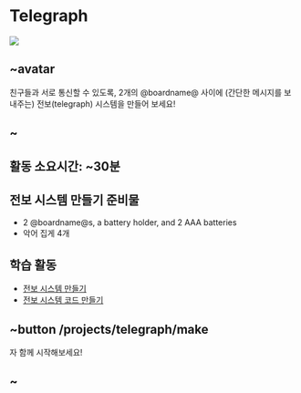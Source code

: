 # Telegraph

![](/static/mb/lessons/telegraph-0.png)

## ~avatar

친구들과 서로 통신할 수 있도록, 2개의 @boardname@ 사이에 (간단한 메시지를 보내주는) 전보(telegraph) 시스템을 만들어 보세요!

## ~

## 활동 소요시간: ~30분

## 전보 시스템 만들기 준비물

* 2 @boardname@s, a battery holder, and 2 AAA batteries
* 악어 집게 4개

## 학습 활동

* [전보 시스템 만들기](/projects/telegraph/make) 
* [전보 시스템 코드 만들기](/projects/telegraph/code)

## ~button /projects/telegraph/make

자 함께 시작해보세요!

## ~